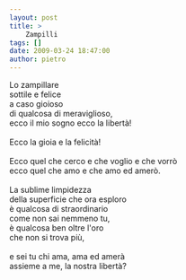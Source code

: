 ```yaml
---
layout: post
title: >
    Zampilli
tags: []
date: 2009-03-24 18:47:00
author: pietro
---
```

Lo zampillare<br/>sottile e felice<br/>a caso gioioso<br/>di qualcosa di meraviglioso,<br/>ecco il mio sogno ecco la libertà!<br/><br/>Ecco la gioia e la felicità!<br/><br/>Ecco quel che cerco e che voglio e che vorrò<br/>ecco quel che amo e che amo ed amerò.<br/><br/>La sublime limpidezza<br/>della superficie che ora esploro<br/>è qualcosa di straordinario<br/>come non sai nemmeno tu,<br/>è qualcosa ben oltre l'oro<br/>che non si trova più,<br/><br/>e sei tu chi ama, ama ed amerà<br/>assieme a me, la nostra libertà?
